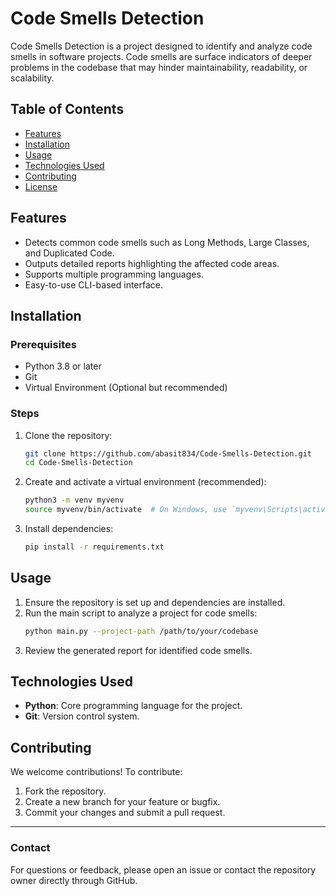 # Code Smells Detection

Code Smells Detection is a project designed to identify and analyze code smells in software projects. Code smells are surface indicators of deeper problems in the codebase that may hinder maintainability, readability, or scalability.

## Table of Contents
- [Features](#features)
- [Installation](#installation)
- [Usage](#usage)
- [Technologies Used](#technologies-used)
- [Contributing](#contributing)
- [License](#license)

## Features
- Detects common code smells such as Long Methods, Large Classes, and Duplicated Code.
- Outputs detailed reports highlighting the affected code areas.
- Supports multiple programming languages.
- Easy-to-use CLI-based interface.

## Installation

### Prerequisites
- Python 3.8 or later
- Git
- Virtual Environment (Optional but recommended)

### Steps
1. Clone the repository:
   ```bash
   git clone https://github.com/abasit834/Code-Smells-Detection.git
   cd Code-Smells-Detection
   ```

2. Create and activate a virtual environment (recommended):
   ```bash
   python3 -m venv myvenv
   source myvenv/bin/activate  # On Windows, use `myvenv\Scripts\activate`
   ```

3. Install dependencies:
   ```bash
   pip install -r requirements.txt
   ```

## Usage

1. Ensure the repository is set up and dependencies are installed.
2. Run the main script to analyze a project for code smells:
   ```bash
   python main.py --project-path /path/to/your/codebase
   ```
3. Review the generated report for identified code smells.

## Technologies Used
- **Python**: Core programming language for the project.
- **Git**: Version control system.

## Contributing
We welcome contributions! To contribute:
1. Fork the repository.
2. Create a new branch for your feature or bugfix.
3. Commit your changes and submit a pull request.

---

### Contact
For questions or feedback, please open an issue or contact the repository owner directly through GitHub.
